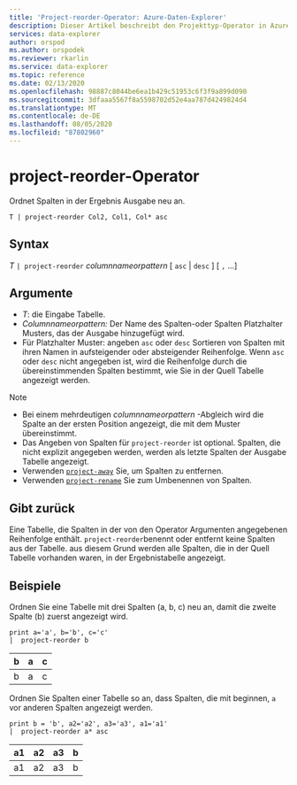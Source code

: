 ```yaml
---
title: 'Project-reorder-Operator: Azure-Daten-Explorer'
description: Dieser Artikel beschreibt den Projekttyp-Operator in Azure Daten-Explorer.
services: data-explorer
author: orspod
ms.author: orspodek
ms.reviewer: rkarlin
ms.service: data-explorer
ms.topic: reference
ms.date: 02/13/2020
ms.openlocfilehash: 98887c8044be6ea1b429c51953c6f3f9a899d090
ms.sourcegitcommit: 3dfaaa5567f8a5598702d52e4aa787d4249824d4
ms.translationtype: MT
ms.contentlocale: de-DE
ms.lasthandoff: 08/05/2020
ms.locfileid: "87802960"
---
```

# <a name="project-reorder-operator"></a>project-reorder-Operator

Ordnet Spalten in der Ergebnis Ausgabe neu an.

```kusto
T | project-reorder Col2, Col1, Col* asc
```

## <a name="syntax"></a>Syntax

*T* `| project-reorder` *columnnameorpattern* [ `asc` | `desc` ] [ `,` ...]

## <a name="arguments"></a>Argumente

* *T*: die Eingabe Tabelle.
* *Columnnameorpattern:* Der Name des Spalten-oder Spalten Platzhalter Musters, das der Ausgabe hinzugefügt wird.
* Für Platzhalter Muster: angeben `asc` oder `desc` Sortieren von Spalten mit ihren Namen in aufsteigender oder absteigender Reihenfolge. Wenn `asc` oder `desc` nicht angegeben ist, wird die Reihenfolge durch die übereinstimmenden Spalten bestimmt, wie Sie in der Quell Tabelle angezeigt werden.

> [!NOTE]
> * Bei einem mehrdeutigen *columnnameorpattern* -Abgleich wird die Spalte an der ersten Position angezeigt, die mit dem Muster übereinstimmt.
> * Das Angeben von Spalten für `project-reorder` ist optional. Spalten, die nicht explizit angegeben werden, werden als letzte Spalten der Ausgabe Tabelle angezeigt.
> * Verwenden [`project-away`](projectawayoperator.md) Sie, um Spalten zu entfernen.
> * Verwenden [`project-rename`](projectrenameoperator.md) Sie zum Umbenennen von Spalten.


## <a name="returns"></a>Gibt zurück

Eine Tabelle, die Spalten in der von den Operator Argumenten angegebenen Reihenfolge enthält. `project-reorder`benennt oder entfernt keine Spalten aus der Tabelle. aus diesem Grund werden alle Spalten, die in der Quell Tabelle vorhanden waren, in der Ergebnistabelle angezeigt.

## <a name="examples"></a>Beispiele

Ordnen Sie eine Tabelle mit drei Spalten (a, b, c) neu an, damit die zweite Spalte (b) zuerst angezeigt wird.

<!-- csl: https://help.kusto.windows.net/Samples -->
```kusto
print a='a', b='b', c='c'
|  project-reorder b
```

|b|a|c|
|---|---|---|
|b|a|c|

Ordnen Sie Spalten einer Tabelle so an, dass Spalten, die mit beginnen, `a` vor anderen Spalten angezeigt werden.

<!-- csl: https://help.kusto.windows.net/Samples -->
```kusto
print b = 'b', a2='a2', a3='a3', a1='a1'
|  project-reorder a* asc
```

|a1|a2|a3|b|
|---|---|---|---|
|a1|a2|a3|b|
